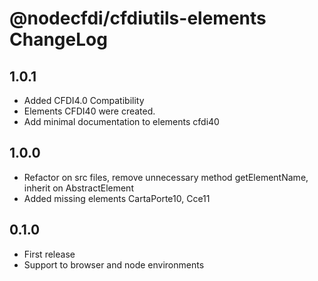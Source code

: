# @nodecfdi/cfdiutils-elements ChangeLog

## 1.0.1
- Added CFDI4.0 Compatibility
- Elements CFDI40 were created.
- Add minimal documentation to elements cfdi40

## 1.0.0
- Refactor on src files, remove unnecessary method getElementName, inherit on AbstractElement
- Added missing elements CartaPorte10, Cce11

## 0.1.0
- First release
- Support to browser and node environments
